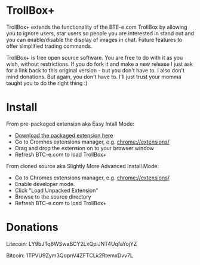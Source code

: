 TrollBox+
=========

TrollBox+ extends the functionality of the BTE-e.com TrollBox by allowing you to ignore users, star users so 
people you are interested in stand out and you can enable/disable the display of images in chat. Future features
to offer simplified trading commands.

TrollBox+ is free open source software. You are free to do with it as you wish, without restrictions. If you do
fork it and make a new release I just ask for a link back to this original version - but you don't have to. I also
don't mind donations. But again, you don't have to. I'll just trust your momma taught you to do the right thing :)

Install
=======

From pre-packaged extension aka Easy Intall Mode:

 - [Download the packaged extension here](https://github.com/elliottcarlson/TrollBoxPlus/blob/master/TrollBoxPlus.crx)
 - Go to Cromhes extensions manager, e.g. [chrome://extensions/](chrome://extensions/)
 - Drag and drop the extension on to your browser window
 - Refresh BTC-e.com to load TrollBox+

From cloned source aka Slightly More Advanced Install Mode:

 - Go to Chromes extensions manager, e.g. [chrome://extensions/](chrome://extensions/)
 - Enable developer mode.
 - Click "Load Unpacked Extension"
 - Browse to the source directory
 - Refresh BTC-e.com to load TrollBox+

Donations
=========

Litecoin: LY9bJTq8WSwaBCY2LxQpiJNT4UqfaYojYZ

Bitcoin: 1TPVU9Zym3QopnV4ZFTCLk2RtemxDvv7L
